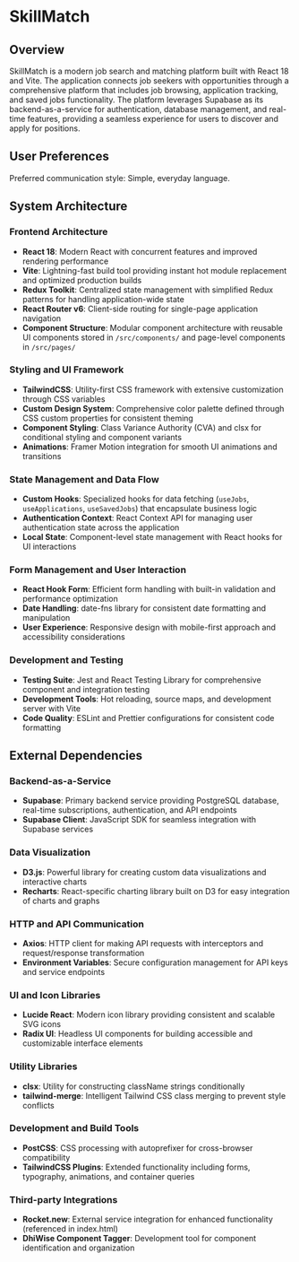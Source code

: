 # SkillMatch

## Overview

SkillMatch is a modern job search and matching platform built with React 18 and Vite. The application connects job seekers with opportunities through a comprehensive platform that includes job browsing, application tracking, and saved jobs functionality. The platform leverages Supabase as its backend-as-a-service for authentication, database management, and real-time features, providing a seamless experience for users to discover and apply for positions.

## User Preferences

Preferred communication style: Simple, everyday language.

## System Architecture

### Frontend Architecture
- **React 18**: Modern React with concurrent features and improved rendering performance
- **Vite**: Lightning-fast build tool providing instant hot module replacement and optimized production builds
- **Redux Toolkit**: Centralized state management with simplified Redux patterns for handling application-wide state
- **React Router v6**: Client-side routing for single-page application navigation
- **Component Structure**: Modular component architecture with reusable UI components stored in `/src/components/` and page-level components in `/src/pages/`

### Styling and UI Framework
- **TailwindCSS**: Utility-first CSS framework with extensive customization through CSS variables
- **Custom Design System**: Comprehensive color palette defined through CSS custom properties for consistent theming
- **Component Styling**: Class Variance Authority (CVA) and clsx for conditional styling and component variants
- **Animations**: Framer Motion integration for smooth UI animations and transitions

### State Management and Data Flow
- **Custom Hooks**: Specialized hooks for data fetching (`useJobs`, `useApplications`, `useSavedJobs`) that encapsulate business logic
- **Authentication Context**: React Context API for managing user authentication state across the application
- **Local State**: Component-level state management with React hooks for UI interactions

### Form Management and User Interaction
- **React Hook Form**: Efficient form handling with built-in validation and performance optimization
- **Date Handling**: date-fns library for consistent date formatting and manipulation
- **User Experience**: Responsive design with mobile-first approach and accessibility considerations

### Development and Testing
- **Testing Suite**: Jest and React Testing Library for comprehensive component and integration testing
- **Development Tools**: Hot reloading, source maps, and development server with Vite
- **Code Quality**: ESLint and Prettier configurations for consistent code formatting

## External Dependencies

### Backend-as-a-Service
- **Supabase**: Primary backend service providing PostgreSQL database, real-time subscriptions, authentication, and API endpoints
- **Supabase Client**: JavaScript SDK for seamless integration with Supabase services

### Data Visualization
- **D3.js**: Powerful library for creating custom data visualizations and interactive charts
- **Recharts**: React-specific charting library built on D3 for easy integration of charts and graphs

### HTTP and API Communication
- **Axios**: HTTP client for making API requests with interceptors and request/response transformation
- **Environment Variables**: Secure configuration management for API keys and service endpoints

### UI and Icon Libraries
- **Lucide React**: Modern icon library providing consistent and scalable SVG icons
- **Radix UI**: Headless UI components for building accessible and customizable interface elements

### Utility Libraries
- **clsx**: Utility for constructing className strings conditionally
- **tailwind-merge**: Intelligent Tailwind CSS class merging to prevent style conflicts

### Development and Build Tools
- **PostCSS**: CSS processing with autoprefixer for cross-browser compatibility
- **TailwindCSS Plugins**: Extended functionality including forms, typography, animations, and container queries

### Third-party Integrations
- **Rocket.new**: External service integration for enhanced functionality (referenced in index.html)
- **DhiWise Component Tagger**: Development tool for component identification and organization